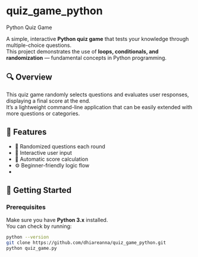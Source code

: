 # quiz_game_python
Python Quiz Game

A simple, interactive **Python quiz game** that tests your knowledge through multiple-choice questions.  
This project demonstrates the use of **loops, conditionals, and randomization** — fundamental concepts in Python programming.

## 🔍 Overview
This quiz game randomly selects questions and evaluates user responses, displaying a final score at the end.  
It’s a lightweight command-line application that can be easily extended with more questions or categories.

## 🧩 Features
- 🎯 Randomized questions each round  
- 💬 Interactive user input  
- 🧮 Automatic score calculation  
- ⚙️ Beginner-friendly logic flow
- 
## 🚀 Getting Started

### Prerequisites
Make sure you have **Python 3.x** installed.  
You can check by running:
```bash
python --version
git clone https://github.com/dhiareanna/quiz_game_python.git
python quiz_game.py



